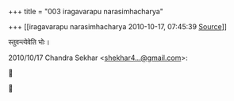 +++
title = "003 iragavarapu narasimhacharya"

+++
[[iragavarapu narasimhacharya	2010-10-17, 07:45:39 [Source](https://groups.google.com/g/bvparishat/c/pbEvBMqMOsA)]]



स्तुवन्त्येवेति भोः।

2010/10/17 Chandra Sekhar \<[shekhar4...@gmail.com]()\>:





